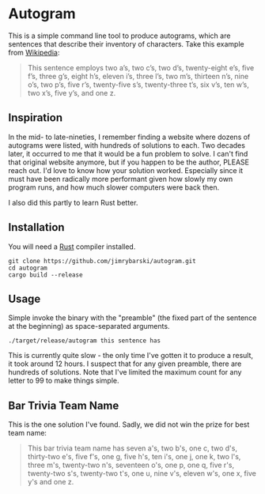 # Autogram

This is a simple command line tool to produce autograms, which are sentences that describe their inventory of
characters. Take this example from [Wikipedia](https://en.wikipedia.org/wiki/Autogram):

> This sentence employs two a’s, two c’s, two d’s, twenty-eight e’s, five f’s, three g’s, eight h’s, eleven i’s, three l’s, two m’s, thirteen n’s, nine o’s, two p’s, five r’s, twenty-five s’s, twenty-three t’s, six v’s, ten w’s, two x’s, five y’s, and one z.

## Inspiration

In the mid- to late-nineties, I remember finding a website where dozens of autograms were listed, with hundreds of
solutions to each. Two decades later, it occurred to me that it would be a fun problem to solve. I can't find that
original website anymore, but if you happen to be the author, PLEASE reach out. I'd love to know how your solution
worked. Especially since it must have been radically more performant given how slowly my own program runs, and how much
slower computers were back then.

I also did this partly to learn Rust better.

## Installation

You will need a [Rust](https://www.rust-lang.org/en-US/) compiler installed.

```
git clone https://github.com/jimrybarski/autogram.git
cd autogram
cargo build --release
```

## Usage

Simple invoke the binary with the "preamble" (the fixed part of the sentence at the beginning) as space-separated
arguments.

`./target/release/autogram this sentence has`

This is currently quite slow - the only time I've gotten it to produce a result, it took around 12 hours. I
suspect that for any given preamble, there are hundreds of solutions. Note that I've limited the maximum count for any
letter to 99 to make things simple.

## Bar Trivia Team Name

This is the one solution I've found. Sadly, we did not win the prize for best team name:

> This bar trivia team name has seven a's, two b's, one c, two d's, thirty-two e's, five f's, one g, five h's, ten i's, one j, one k, two l's, three m's, twenty-two n's, seventeen o's, one p, one q, five r's, twenty-two s's, twenty-two t's, one u, nine v's, eleven w's, one x, five y's and one z.
